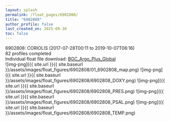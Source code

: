 ```yaml
---
layout: splash
permalink: /float_pages/6902808/
title: "6902808"
author_profile: false
last_created_on: 2025-09-30
toc: false
---
```

 
6902808: CORIOLIS (2017-07-28T00:11 to 2019-10-07T06:16)\
82 profiles completed\
Individual float file download: [BGC_Argo_Plus_Global](https://ftp.soest.hawaii.edu/bgc_argo_plus/Individual_Floats/outliers_removed/6902808_Sprof_processed.nc)\
![img-png]({{ site.url }}{{ site.baseurl }}/assets/images/float_figures/6902808/01_6902808_map.png)
![img-png]({{ site.url }}{{ site.baseurl }}/assets/images/float_figures/6902808/6902808_DOXY.png)
![img-png]({{ site.url }}{{ site.baseurl }}/assets/images/float_figures/6902808/6902808_PRES.png)
![img-png]({{ site.url }}{{ site.baseurl }}/assets/images/float_figures/6902808/6902808_PSAL.png)
![img-png]({{ site.url }}{{ site.baseurl }}/assets/images/float_figures/6902808/6902808_TEMP.png)
